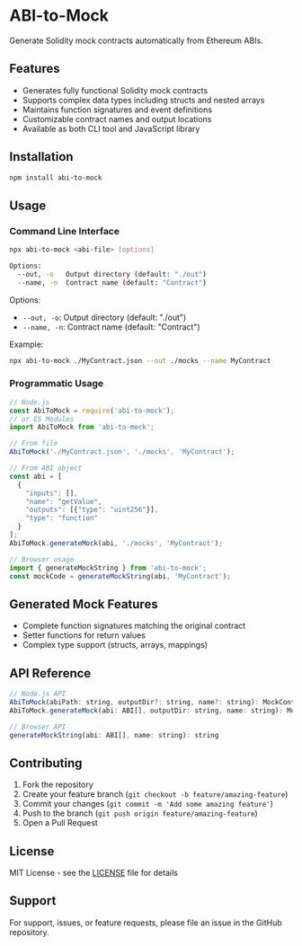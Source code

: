 # ABI-to-Mock

Generate Solidity mock contracts automatically from Ethereum ABIs.

## Features

- Generates fully functional Solidity mock contracts
- Supports complex data types including structs and nested arrays
- Maintains function signatures and event definitions
- Customizable contract names and output locations
- Available as both CLI tool and JavaScript library

## Installation

```bash
npm install abi-to-mock
```

## Usage

### Command Line Interface

```bash
npx abi-to-mock <abi-file> [options]

Options:
  --out, -o   Output directory (default: "./out")
  --name, -n  Contract name (default: "Contract")
```

Options:
- `--out, -o`: Output directory (default: "./out")
- `--name, -n`: Contract name (default: "Contract")

Example:
```bash
npx abi-to-mock ./MyContract.json --out ./mocks --name MyContract
```

### Programmatic Usage

```javascript
// Node.js
const AbiToMock = require('abi-to-mock');
// or ES Modules
import AbiToMock from 'abi-to-mock';

// From file
AbiToMock('./MyContract.json', './mocks', 'MyContract');

// From ABI object
const abi = [
  {
    "inputs": [],
    "name": "getValue",
    "outputs": [{"type": "uint256"}],
    "type": "function"
  }
];
AbiToMock.generateMock(abi, './mocks', 'MyContract');

// Browser usage
import { generateMockString } from 'abi-to-mock';
const mockCode = generateMockString(abi, 'MyContract');
```

## Generated Mock Features

- Complete function signatures matching the original contract
- Setter functions for return values
- Complex type support (structs, arrays, mappings)

## API Reference

```js
// Node.js API
AbiToMock(abiPath: string, outputDir?: string, name?: string): MockContract
AbiToMock.generateMock(abi: ABI[], outputDir: string, name: string): MockContract

// Browser API
generateMockString(abi: ABI[], name: string): string
```

## Contributing

1. Fork the repository
2. Create your feature branch (`git checkout -b feature/amazing-feature`)
3. Commit your changes (`git commit -m 'Add some amazing feature'`)
4. Push to the branch (`git push origin feature/amazing-feature`)
5. Open a Pull Request

## License

MIT License - see the [LICENSE](LICENSE) file for details

## Support

For support, issues, or feature requests, please file an issue in the GitHub repository.